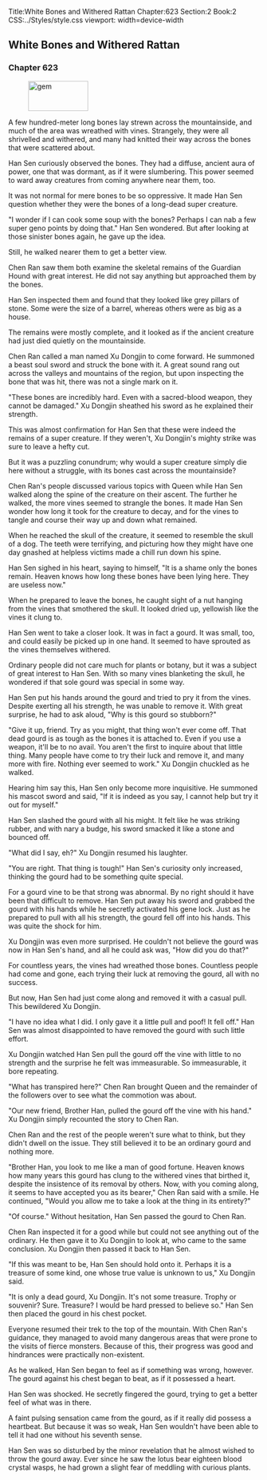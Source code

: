 Title:White Bones and Withered Rattan 
Chapter:623 
Section:2 
Book:2 
CSS:../Styles/style.css 
viewport: width=device-width
  
## White Bones and Withered Rattan
### Chapter 623 
<figure>
	<img src="../Images/gem.gif" alt="gem" id="gem" width="120" height="60" />
</figure>
  

  
  A few hundred-meter long bones lay strewn across the mountainside, and much of the area was wreathed with vines. Strangely, they were all shrivelled and withered, and many had knitted their way across the bones that were scattered about.

Han Sen curiously observed the bones. They had a diffuse, ancient aura of power, one that was dormant, as if it were slumbering. This power seemed to ward away creatures from coming anywhere near them, too.

It was not normal for mere bones to be so oppressive. It made Han Sen question whether they were the bones of a long-dead super creature.

"I wonder if I can cook some soup with the bones? Perhaps I can nab a few super geno points by doing that." Han Sen wondered. But after looking at those sinister bones again, he gave up the idea.

Still, he walked nearer them to get a better view.

Chen Ran saw them both examine the skeletal remains of the Guardian Hound with great interest. He did not say anything but approached them by the bones.

Han Sen inspected them and found that they looked like grey pillars of stone. Some were the size of a barrel, whereas others were as big as a house.

The remains were mostly complete, and it looked as if the ancient creature had just died quietly on the mountainside.

Chen Ran called a man named Xu Dongjin to come forward. He summoned a beast soul sword and struck the bone with it. A great sound rang out across the valleys and mountains of the region, but upon inspecting the bone that was hit, there was not a single mark on it.

"These bones are incredibly hard. Even with a sacred-blood weapon, they cannot be damaged." Xu Dongjin sheathed his sword as he explained their strength.

This was almost confirmation for Han Sen that these were indeed the remains of a super creature. If they weren't, Xu Dongjin's mighty strike was sure to leave a hefty cut.

But it was a puzzling conundrum; why would a super creature simply die here without a struggle, with its bones cast across the mountainside?

Chen Ran's people discussed various topics with Queen while Han Sen walked along the spine of the creature on their ascent. The further he walked, the more vines seemed to strangle the bones. It made Han Sen wonder how long it took for the creature to decay, and for the vines to tangle and course their way up and down what remained.

When he reached the skull of the creature, it seemed to resemble the skull of a dog. The teeth were terrifying, and picturing how they might have one day gnashed at helpless victims made a chill run down his spine.

Han Sen sighed in his heart, saying to himself, "It is a shame only the bones remain. Heaven knows how long these bones have been lying here. They are useless now."

When he prepared to leave the bones, he caught sight of a nut hanging from the vines that smothered the skull. It looked dried up, yellowish like the vines it clung to.

Han Sen went to take a closer look. It was in fact a gourd. It was small, too, and could easily be picked up in one hand. It seemed to have sprouted as the vines themselves withered.

Ordinary people did not care much for plants or botany, but it was a subject of great interest to Han Sen. With so many vines blanketing the skull, he wondered if that sole gourd was special in some way.

Han Sen put his hands around the gourd and tried to pry it from the vines. Despite exerting all his strength, he was unable to remove it. With great surprise, he had to ask aloud, "Why is this gourd so stubborn?"

"Give it up, friend. Try as you might, that thing won't ever come off. That dead gourd is as tough as the bones it is attached to. Even if you use a weapon, it'll be to no avail. You aren't the first to inquire about that little thing. Many people have come to try their luck and remove it, and many more with fire. Nothing ever seemed to work." Xu Dongjin chuckled as he walked.

Hearing him say this, Han Sen only become more inquisitive. He summoned his mascot sword and said, "If it is indeed as you say, I cannot help but try it out for myself."

Han Sen slashed the gourd with all his might. It felt like he was striking rubber, and with nary a budge, his sword smacked it like a stone and bounced off.

"What did I say, eh?" Xu Dongjin resumed his laughter.

"You are right. That thing is tough!" Han Sen's curiosity only increased, thinking the gourd had to be something quite special.

For a gourd vine to be that strong was abnormal. By no right should it have been that difficult to remove. Han Sen put away his sword and grabbed the gourd with his hands while he secretly activated his gene lock. Just as he prepared to pull with all his strength, the gourd fell off into his hands. This was quite the shock for him.

Xu Dongjin was even more surprised. He couldn't not believe the gourd was now in Han Sen's hand, and all he could ask was, "How did you do that?"

For countless years, the vines had wreathed those bones. Countless people had come and gone, each trying their luck at removing the gourd, all with no success.

But now, Han Sen had just come along and removed it with a casual pull. This bewildered Xu Dongjin.

"I have no idea what I did. I only gave it a little pull and poof! It fell off." Han Sen was almost disappointed to have removed the gourd with such little effort.

Xu Dongjin watched Han Sen pull the gourd off the vine with little to no strength and the surprise he felt was immeasurable. So immeasurable, it bore repeating.

"What has transpired here?" Chen Ran brought Queen and the remainder of the followers over to see what the commotion was about.

"Our new friend, Brother Han, pulled the gourd off the vine with his hand." Xu Dongjin simply recounted the story to Chen Ran.

Chen Ran and the rest of the people weren't sure what to think, but they didn't dwell on the issue. They still believed it to be an ordinary gourd and nothing more.

"Brother Han, you look to me like a man of good fortune. Heaven knows how many years this gourd has clung to the withered vines that birthed it, despite the insistence of its removal by others. Now, with you coming along, it seems to have accepted you as its bearer," Chen Ran said with a smile. He continued, "Would you allow me to take a look at the thing in its entirety?"

"Of course." Without hesitation, Han Sen passed the gourd to Chen Ran.

Chen Ran inspected it for a good while but could not see anything out of the ordinary. He then gave it to Xu Dongjin to look at, who came to the same conclusion. Xu Dongjin then passed it back to Han Sen.

"If this was meant to be, Han Sen should hold onto it. Perhaps it is a treasure of some kind, one whose true value is unknown to us," Xu Dongjin said.

"It is only a dead gourd, Xu Dongjin. It's not some treasure. Trophy or souvenir? Sure. Treasure? I would be hard pressed to believe so." Han Sen then placed the gourd in his chest pocket.

Everyone resumed their trek to the top of the mountain. With Chen Ran's guidance, they managed to avoid many dangerous areas that were prone to the visits of fierce monsters. Because of this, their progress was good and hindrances were practically non-existent.

As he walked, Han Sen began to feel as if something was wrong, however. The gourd against his chest began to beat, as if it possessed a heart.

Han Sen was shocked. He secretly fingered the gourd, trying to get a better feel of what was in there.

A faint pulsing sensation came from the gourd, as if it really did possess a heartbeat. But because it was so weak, Han Sen wouldn't have been able to tell it had one without his seventh sense.

Han Sen was so disturbed by the minor revelation that he almost wished to throw the gourd away. Ever since he saw the lotus bear eighteen blood crystal wasps, he had grown a slight fear of meddling with curious plants.

